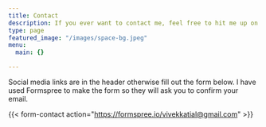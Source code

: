 ```yaml
---
title: Contact
description: If you ever want to contact me, feel free to hit me up on any of my handles otherwise feel free to fill out the form below.
type: page
featured_image: "/images/space-bg.jpeg"
menu:
  main: {}

---
```



Social media links are in the header otherwise fill out the form below. I have used Formspree to make the form so they will ask you to confirm your email.

{{< form-contact action="https://formspree.io/vivekkatial@gmail.com"  >}}
